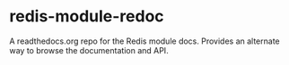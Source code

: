 # redis-module-redoc
A readthedocs.org repo for the Redis module docs. Provides an alternate way to browse the documentation and API.
